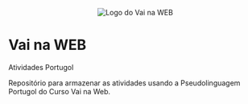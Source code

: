 <p align="center">
  <img src="https://github.com/Bianca-Leal/vai-na-web-portugol/assets/106701388/6080db91-a39c-46fc-8403-e6452528b4da" alt="Logo do Vai na WEB">
</p>

# Vai na WEB

Atividades Portugol

Repositório para armazenar as atividades usando a Pseudolinguagem Portugol do Curso Vai na Web.

